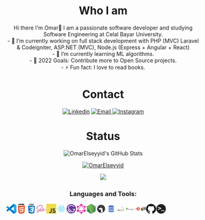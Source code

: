 <div align="center">
<h1>Who I am</h1>
Hi there I'm Omar👋
I am a passionate software developer and studying Software Engineering at Celal Bayar University. 
<br>
- 🔭 I’m currently working on full stack development with PHP (MVC) Laravel & Codeigniter, ASP.NET (MVC), Node.js (Express + Angular + React)<br>
- 🌱 I’m currently learning ML algorithms.<br>
- 🥅 2022 Goals: Contribute more to Open Source projects.<br>
- ⚡ Fun fact: I love to read books.<br>

<h1>Contact</h1>


<a href="https://www.linkedin.com/in/mahmud-elseyyid%C3%B6mer-65b99a214/"><img title="Linkedin" src="https://img.shields.io/badge/-Linkedin-c14438?style=flat-square&logo=Linkedin&logoColor=white&link=https://www.linkedin.com/in/cihat-%C5%9Fenel-a9231b6b/"></a>
<a href="mailto:mhmoud.omar3@gmail.com">
<img title="Email" 
src="https://img.shields.io/badge/-mhmoud.omar3@gmail.com-c14438?style=flat-square&logo=Gmail&logoColor=white&link=mailto:mhmoud.omar3@gmail.com">
</a>
<a href="https://www.instagram.com/omar_elseyyid/">
<img title="Instagram" 
src="https://img.shields.io/badge/-omar_elseyyid-c14438?style=flat-square&logo=instagram&logoColor=white">
</a>
<h1>Status</h1>
 <p align="center">
  <img src="https://github-readme-stats.vercel.app/api?username=OmarElseyyid&&show_icons=true&theme=dark&line_height=27&v=5" alt="OmarElseyyid's GitHub Stats" /><br>
 </p>
 <p align="center">
 <a href="https://github.com/OmarElseyyid"><img title="OmarElseyyid" src="https://github-readme-stats.vercel.app/api/top-langs/?username=OmarElseyyid&layout=compact&theme=dark"></a><br>
</p>
  <div  align="center"> <img src="https://activity-graph.herokuapp.com/graph?username=OmarElseyyid&theme=xcode" /></div>

### Languages and Tools:

<img align="left" alt="Visual Studio Code" width="26px" src="https://raw.githubusercontent.com/github/explore/80688e429a7d4ef2fca1e82350fe8e3517d3494d/topics/visual-studio-code/visual-studio-code.png" />
<img align="left" alt="HTML5" width="26px" src="https://raw.githubusercontent.com/github/explore/80688e429a7d4ef2fca1e82350fe8e3517d3494d/topics/html/html.png" />
<img align="left" alt="CSS3" width="26px" src="https://raw.githubusercontent.com/github/explore/80688e429a7d4ef2fca1e82350fe8e3517d3494d/topics/css/css.png" />
<img align="left" alt="Sass" width="26px" src="https://raw.githubusercontent.com/github/explore/80688e429a7d4ef2fca1e82350fe8e3517d3494d/topics/sass/sass.png" />
<img align="left" alt="JavaScript" width="26px" src="https://raw.githubusercontent.com/github/explore/80688e429a7d4ef2fca1e82350fe8e3517d3494d/topics/javascript/javascript.png" />
<img align="left" alt="React" width="26px" src="https://raw.githubusercontent.com/github/explore/80688e429a7d4ef2fca1e82350fe8e3517d3494d/topics/react/react.png" />
<img align="left" alt="Gatsby" width="26px" src="https://raw.githubusercontent.com/github/explore/e94815998e4e0713912fed477a1f346ec04c3da2/topics/gatsby/gatsby.png" />
<img align="left" alt="GraphQL" width="26px" src="https://raw.githubusercontent.com/github/explore/80688e429a7d4ef2fca1e82350fe8e3517d3494d/topics/graphql/graphql.png" />
<img align="left" alt="Node.js" width="26px" src="https://raw.githubusercontent.com/github/explore/80688e429a7d4ef2fca1e82350fe8e3517d3494d/topics/nodejs/nodejs.png" />
<img align="left" alt="Deno" width="26px" src="https://raw.githubusercontent.com/github/explore/361e2821e2dea67711cde99c9c40ed357061cf27/topics/deno/deno.png" />
<img align="left" alt="SQL" width="26px" src="https://raw.githubusercontent.com/github/explore/80688e429a7d4ef2fca1e82350fe8e3517d3494d/topics/sql/sql.png" />
<img align="left" alt="MySQL" width="26px" src="https://raw.githubusercontent.com/github/explore/80688e429a7d4ef2fca1e82350fe8e3517d3494d/topics/mysql/mysql.png" />
<img align="left" alt="MongoDB" width="26px" src="https://raw.githubusercontent.com/github/explore/80688e429a7d4ef2fca1e82350fe8e3517d3494d/topics/mongodb/mongodb.png" />
<img align="left" alt="Git" width="26px" src="https://raw.githubusercontent.com/github/explore/80688e429a7d4ef2fca1e82350fe8e3517d3494d/topics/git/git.png" />
<img align="left" alt="GitHub" width="26px" src="https://raw.githubusercontent.com/github/explore/78df643247d429f6cc873026c0622819ad797942/topics/github/github.png" />
<img align="left" alt="Terminal" width="26px" src="https://raw.githubusercontent.com/github/explore/80688e429a7d4ef2fca1e82350fe8e3517d3494d/topics/terminal/terminal.png" />

<br />
<br />




<!--
**OmarElseyyid/OmarElseyyid** is a ✨ _special_ ✨ repository because its `README.md` (this file) appears on your GitHub profile.

Here are some ideas to get you started:

- 🔭 I’m currently working on ...
- 🌱 I’m currently learning ...
- 👯 I’m looking to collaborate on ...
- 🤔 I’m looking for help with ...
- 💬 Ask me about ...
- 📫 How to reach me: ...
- 😄 Pronouns: ...
- ⚡ Fun fact: ...
-->
